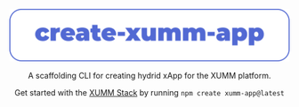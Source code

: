 <p align="center">
  <img src="./media/create-xumm-app-light.png" width="520" alt="" />
</p>

<p align="center">
  A scaffolding CLI for creating hydrid xApp for the XUMM platform.
</p>

<p align="center">
  Get started with the <a rel="noopener noreferrer" target="_blank" href="">XUMM Stack</a> by running <code>npm create xumm-app@latest</code>
</p>